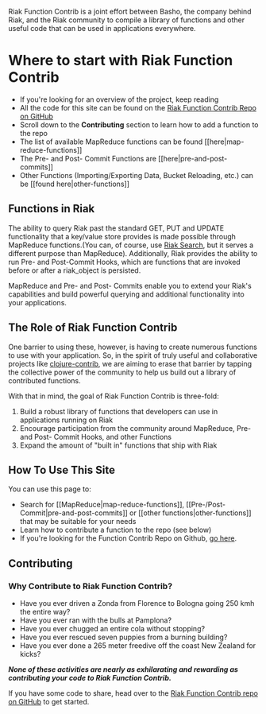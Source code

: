 Riak Function Contrib is a joint effort between Basho, the company behind Riak, and the Riak community to compile a library of functions and other useful code that can be used in applications everywhere. 

# Where to start with Riak Function Contrib

* If you're looking for an overview of the project, keep reading
* All the code for this site can be found on the [Riak Function Contrib Repo on GitHub](https://github.com/basho/riak_function_contrib)
* Scroll down to the **Contributing** section to learn how to add a function to the repo
* The list of available MapReduce functions can be found [[here|map-reduce-functions]]
* The Pre- and Post- Commit Functions are [[here|pre-and-post-commits]]
* Other Functions (Importing/Exporting Data, Bucket Reloading, etc.) can be [[found here|other-functions]]

## Functions in Riak

The ability to query Riak past the standard GET, PUT and UPDATE functionality that a key/value store provides is made possible through MapReduce functions.(You can, of course, use [Riak Search](http://wiki.basho.com/display/RIAK/Riak+Search), but it serves a different purpose than MapReduce). Additionally, Riak provides the ability to run  Pre- and Post-Commit Hooks, which are functions that are invoked before or after a riak_object is persisted. 

MapReduce and Pre- and Post- Commits enable you to extend your Riak's capabilities and build powerful querying and additional functionality into your applications.  

## The Role of Riak Function Contrib

One barrier to using these, however, is having to create numerous functions to use with your application. So, in the spirit of truly useful and collaborative projects like [clojure-contrib](https://github.com/richhickey/clojure-contrib), we are aiming to erase that barrier by tapping the collective power of the community to help us build out a library of contributed functions. 

With that in mind, the goal of Riak Function Contrib is three-fold: 
	 
1. Build a robust library of functions that developers can use in applications running on Riak 
2. Encourage participation from the community around MapReduce, Pre- and Post- Commit Hooks, and other Functions
3. Expand the amount of "built in" functions that ship with Riak 
		 
## How To Use This Site

You can use this page to: 
		 
* Search for [[MapReduce|map-reduce-functions]], [[Pre-/Post-Commit|pre-and-post-commits]] or [[other functions|other-functions]] that may be suitable for your needs 
* Learn how to contribute a function to the repo (see below)
* If you're looking for the Function Contrib Repo on Github, [go here](https://github.com/basho/riak_function_contrib).

## Contributing 

### Why Contribute to Riak Function Contrib?
		 
* Have you ever driven a Zonda from Florence to Bologna going 250 kmh the entire way? 
* Have you ever ran with the bulls at Pamplona? 
* Have you ever chugged an entire cola without stopping? 
* Have you ever rescued seven puppies from a burning building? 
* Have you ever done a 265 meter freedive off the coast New Zealand for kicks? 

__*None of these activities are nearly as exhilarating and rewarding as contributing your code to Riak Function Contrib.*__

If you have some code to share, head over to the [Riak Function Contrib repo on GitHub](https://github.com/basho/riak_function_contrib) to get started.
